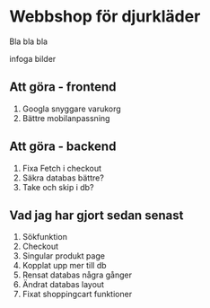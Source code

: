 # Webbshop för djurkläder

Bla bla bla

infoga bilder

## Att göra - frontend
1. Googla snyggare varukorg
3. Bättre mobilanpassning

## Att göra - backend
1. Fixa Fetch i checkout
3. Säkra databas bättre?
5. Take och skip i db?

## Vad jag har gjort sedan senast
1. Sökfunktion
2. Checkout
2. Singular produkt page
3. Kopplat upp mer till db
4. Rensat databas några gånger
5. Ändrat databas layout
6. Fixat shoppingcart funktioner

